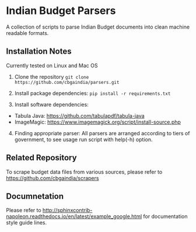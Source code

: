 # Indian Budget Parsers

A collection of scripts to parse Indian Budget documents into clean machine readable formats.

## Installation Notes
Currently tested on Linux and Mac OS

1. Clone the repository
`git clone https://github.com/cbgaindia/parsers.git`

2. Install package dependencies:
`pip install -r requirements.txt`

3. Install software dependencies:
  - Tabula Java: https://github.com/tabulapdf/tabula-java
  - ImageMagic: https://www.imagemagick.org/script/install-source.php

4. Finding appropriate parser:
All parsers are arranged according to tiers of government, to see usage run script with help(-h) option.

## Related Repository
To scrape budget data files from various sources, please refer to https://github.com/cbgaindia/scrapers

## Documnetation
Please refer to http://sphinxcontrib-napoleon.readthedocs.io/en/latest/example_google.html for documentation style guide lines.
